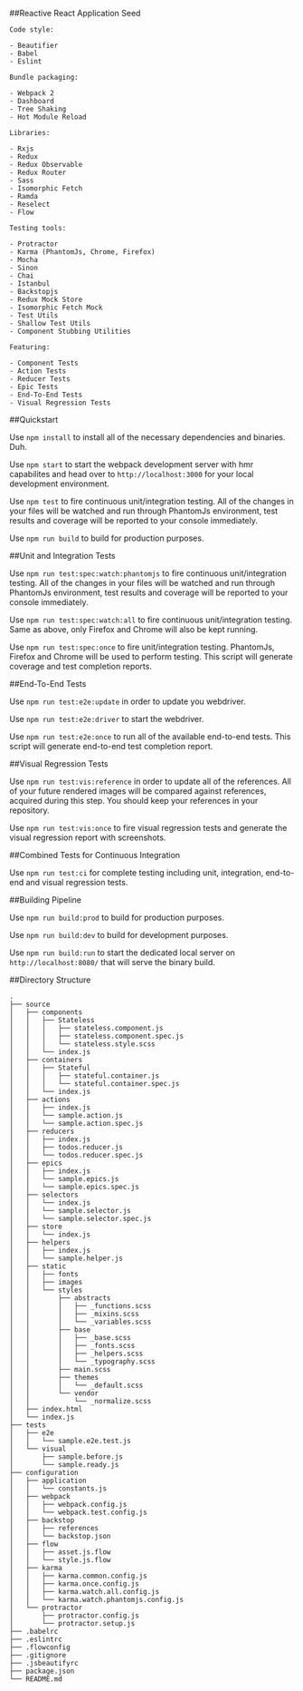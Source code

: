 ##Reactive React Application Seed

`Code style:`

	- Beautifier
	- Babel
	- Eslint

`Bundle packaging:`

	- Webpack 2
	- Dashboard
	- Tree Shaking
	- Hot Module Reload
	
`Libraries:`

	- Rxjs
	- Redux
	- Redux Observable
	- Redux Router
	- Sass
	- Isomorphic Fetch
	- Ramda
	- Reselect
	- Flow

`Testing tools:`

	- Protractor
	- Karma (PhantomJs, Chrome, Firefox)
	- Mocha
	- Sinon
	- Chai
	- Istanbul
	- Backstopjs
	- Redux Mock Store
	- Isomorphic Fetch Mock
	- Test Utils
	- Shallow Test Utils
	- Component Stubbing Utilities

`Featuring:`

	- Component Tests
	- Action Tests
	- Reducer Tests
	- Epic Tests
	- End-To-End Tests
	- Visual Regression Tests

##Quickstart

Use `npm install` to install all of the necessary dependencies and binaries. Duh.

Use `npm start` to start the webpack development server with hmr capabilites and head over to `http://localhost:3000` for your local development environment.

Use `npm test` to fire continuous unit/integration testing. All of the changes in your files will be watched and run through PhantomJs environment, test results and coverage will be reported to your console immediately.

Use `npm run build` to build for production purposes.

##Unit and Integration Tests

Use `npm run test:spec:watch:phantomjs` to fire continuous unit/integration testing. All of the changes in your files will be watched and run through PhantomJs environment, test results and coverage will be reported to your console immediately.

Use `npm run test:spec:watch:all` to fire continuous unit/integration testing. Same as above, only Firefox and Chrome will also be kept running.

Use `npm run test:spec:once` to fire unit/integration testing. PhantomJs, Firefox and Chrome will be used to perform testing. This script will generate coverage and test completion reports.

##End-To-End Tests

Use `npm run test:e2e:update` in order to update you webdriver.

Use `npm run test:e2e:driver` to start the webdriver.

Use `npm run test:e2e:once` to run all of the available end-to-end tests. This script will generate end-to-end test completion report.

##Visual Regression Tests

Use `npm run test:vis:reference` in order to update all of the references. All of your future rendered images will be compared against references, acquired during this step. You should keep your references in your repository.

Use `npm run test:vis:once` to fire visual regression tests and generate the visual regression report with screenshots.

##Combined Tests for Continuous Integration

Use `npm run test:ci` for complete testing including unit, integration, end-to-end and visual regression tests.

##Building Pipeline

Use `npm run build:prod` to build for production purposes.

Use `npm run build:dev` to build for development purposes.

Use `npm run build:run` to start the dedicated local server on `http://localhost:8080/` that will serve the binary build.

##Directory Structure

	.
	├── source
	│   ├── components
	│   │   ├── Stateless
	│   │   │   ├── stateless.component.js
	│   │   │   ├── stateless.component.spec.js
	│   │   │   └── stateless.style.scss
	│   │   └── index.js
	│   ├── containers
	│   │   ├── Stateful
	│   │   │   ├── stateful.container.js
	│   │   │   └── stateful.container.spec.js
	│   │   └── index.js
	│   ├── actions
	│   │   ├── index.js
	│   │   └── sample.action.js
	│   │   └── sample.action.spec.js
	│   ├── reducers
	│   │   ├── index.js
	│   │   ├── todos.reducer.js
	│   │   └── todos.reducer.spec.js
	│   ├── epics
	│   │   ├── index.js
	│   │   └── sample.epics.js
	│   │   └── sample.epics.spec.js
	│   ├── selectors
	│   │   └── index.js
	│   │   └── sample.selector.js
	│   │   └── sample.selector.spec.js
	│   ├── store
	│   │   └── index.js
	│   ├── helpers
	│   │   ├── index.js
	│   │   └── sample.helper.js
	│   ├── static
	│   │   ├── fonts
	│   │   ├── images
	│   │   └── styles
	│   │       ├── abstracts
	│   │       │   ├── _functions.scss
	│   │       │   ├── _mixins.scss
	│   │       │   └── _variables.scss
	│   │       ├── base
	│   │       │   ├── _base.scss
	│   │       │   ├── _fonts.scss
	│   │       │   ├── _helpers.scss
	│   │       │   └── _typography.scss
	│   │       ├── main.scss
	│   │       ├── themes
	│   │       │   └── _default.scss
	│   │       └── vendor
	│   │           └── _normalize.scss
	│   ├── index.html
	│   └── index.js
	├── tests
	│   ├── e2e
	│   │   └── sample.e2e.test.js
	│   └── visual
	│       ├── sample.before.js
	│       └── sample.ready.js
	├── configuration
	│   ├── application
	│   │   └── constants.js
	│   ├── webpack
	│   │   ├── webpack.config.js
	│   │   └── webpack.test.config.js
	│   ├── backstop
	│   │   ├── references
	│   │   └── backstop.json
	│   ├── flow
	│   │   ├── asset.js.flow
	│   │   └── style.js.flow
	│   ├── karma
	│   │   ├── karma.common.config.js
	│   │   ├── karma.once.config.js
	│   │   ├── karma.watch.all.config.js
	│   │   └── karma.watch.phantomjs.config.js
	│   └── protractor
	│       ├── protractor.config.js
	│       └── protractor.setup.js
	├── .babelrc
	├── .eslintrc
	├── .flowconfig
	├── .gitignore
	├── .jsbeautifyrc
	├── package.json
	└── README.md